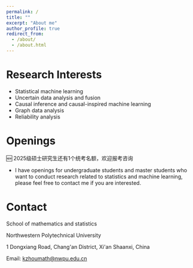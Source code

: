 ```yaml
---
permalink: /
title: ""
excerpt: "About me"
author_profile: true
redirect_from: 
  - /about/
  - /about.html
---
```


# Research Interests

- Statistical machine learning
- Uncertain data analysis and fusion
- Causal inference and causal-inspired machine learning
- Graph data analysis
- Reliability analysis

# Openings

:new: 2025级硕士研究生还有1个统考名额，欢迎报考咨询

- I have openings for undergraduate students and master students who want to conduct research related to statistics and machine learning,  please feel free to contact me if you are interested.

# Contact

School of mathematics and statistics

Northwestern Polytechnical University

1 Dongxiang Road, Chang'an District, Xi'an Shaanxi, China

Email: kzhoumath@nwpu.edu.cn

